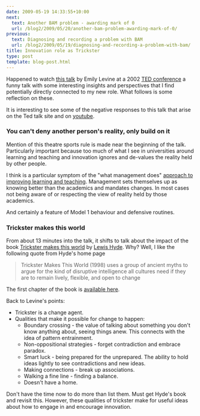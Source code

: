 ```yaml
---
date: 2009-05-19 14:33:55+10:00
next:
  text: Another BAM problem - awarding mark of 0
  url: /blog2/2009/05/20/another-bam-problem-awarding-mark-of-0/
previous:
  text: Diagnosing and recording a problem with BAM
  url: /blog2/2009/05/19/diagnosing-and-recording-a-problem-with-bam/
title: Innovation role as Trickster
type: post
template: blog-post.html
---
```

Happened to watch [this talk](http://www.ted.com/index.php/talks/emily_levine_s_theory_of_everything.html) by Emily Levine at a 2002 [TED conference](http://www.ted.com/) a funny talk with some interesting insights and perspectives that I find potentially directly connected to my new role. What follows is some reflection on these.

It is interesting to see some of the negative responses to this talk that arise on the Ted talk site and on [youtube](http://www.youtube.com/watch?v=grtGI7QpPdw).

### You can't deny another person's reality, only build on it

Mention of this theatre sports rule is made near the beginning of the talk. Particularly important because too much of what I see in universities around learning and teaching and innovation ignores and de-values the reality held by other people.

I think is a particular symptom of the "what management does" [approach to improving learning and teaching](/blog2/2009/02/26/improving-university-teaching-learning-from-constructive-alignment-by-not-mandating-it/). Management sets themselves up as knowing better than the academics and mandates changes. In most cases not being aware of or respecting the view of reality held by those academics.

And certainly a feature of Model 1 behaviour and defensive routines.

### Trickster makes this world

From about 13 minutes into the talk, it shifts to talk about the impact of the book [Trickster makes this world](http://www.amazon.com/Trickster-Makes-This-World-Mischief/dp/0865475369) by [Lewis Hyde](http://www.lewishyde.com/index.html). Why? Well, I like the following quote from Hyde's home page

> Trickster Makes This World (1998) uses a group of ancient myths to argue for the kind of disruptive intelligence all cultures need if they are to remain lively, flexible, and open to change

The first chapter of the book is [available here](http://www.nytimes.com/books/first/h/hyde-trickster.html).

Back to Levine's points:

- Trickster is a change agent.
- Qualities that make it possible for change to happen:
    - Boundary crossing - the value of talking about something you don't know anything about, seeing things anew. This connects with the idea of pattern entrainment.
    - Non-oppositional strategies - forget contradiction and embrace paradox.
    - Smart luck - being prepared for the unprepared. The ability to hold ideas lightly to see contradictions and new ideas.
    - Making connections - break up associations.
    - Walking a fine line - finding a balance.
    - Doesn't have a home.

Don't have the time now to do more than list them. Must get Hyde's book and revisit this. However, these qualities of trickster make for useful ideas about how to engage in and encourage innovation.